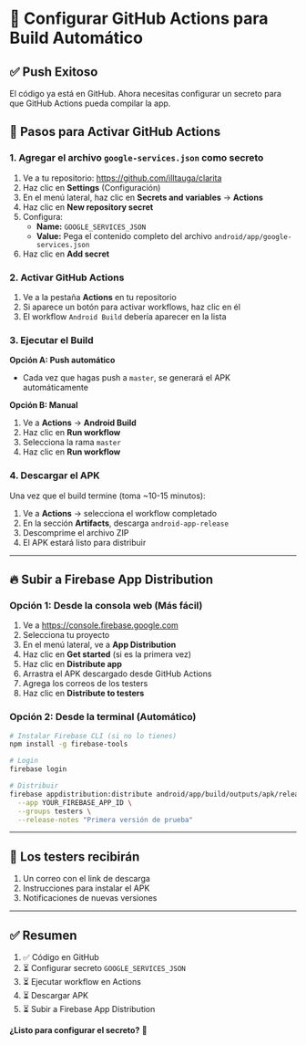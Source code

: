 # 🚀 Configurar GitHub Actions para Build Automático

## ✅ Push Exitoso

El código ya está en GitHub. Ahora necesitas configurar un secreto para que GitHub Actions pueda compilar la app.

## 📝 Pasos para Activar GitHub Actions

### 1. Agregar el archivo `google-services.json` como secreto

1. Ve a tu repositorio: https://github.com/illtauga/clarita
2. Haz clic en **Settings** (Configuración)
3. En el menú lateral, haz clic en **Secrets and variables** → **Actions**
4. Haz clic en **New repository secret**
5. Configura:
   - **Name:** `GOOGLE_SERVICES_JSON`
   - **Value:** Pega el contenido completo del archivo `android/app/google-services.json`
6. Haz clic en **Add secret**

### 2. Activar GitHub Actions

1. Ve a la pestaña **Actions** en tu repositorio
2. Si aparece un botón para activar workflows, haz clic en él
3. El workflow `Android Build` debería aparecer en la lista

### 3. Ejecutar el Build

**Opción A: Push automático**
- Cada vez que hagas push a `master`, se generará el APK automáticamente

**Opción B: Manual**
1. Ve a **Actions** → **Android Build**
2. Haz clic en **Run workflow**
3. Selecciona la rama `master`
4. Haz clic en **Run workflow**

### 4. Descargar el APK

Una vez que el build termine (toma ~10-15 minutos):
1. Ve a **Actions** → selecciona el workflow completado
2. En la sección **Artifacts**, descarga `android-app-release`
3. Descomprime el archivo ZIP
4. El APK estará listo para distribuir

---

## 🔥 Subir a Firebase App Distribution

### Opción 1: Desde la consola web (Más fácil)

1. Ve a https://console.firebase.google.com
2. Selecciona tu proyecto
3. En el menú lateral, ve a **App Distribution**
4. Haz clic en **Get started** (si es la primera vez)
5. Haz clic en **Distribute app**
6. Arrastra el APK descargado desde GitHub Actions
7. Agrega los correos de los testers
8. Haz clic en **Distribute to testers**

### Opción 2: Desde la terminal (Automático)

```bash
# Instalar Firebase CLI (si no lo tienes)
npm install -g firebase-tools

# Login
firebase login

# Distribuir
firebase appdistribution:distribute android/app/build/outputs/apk/release/app-release.apk \
  --app YOUR_FIREBASE_APP_ID \
  --groups testers \
  --release-notes "Primera versión de prueba"
```

---

## 📱 Los testers recibirán

1. Un correo con el link de descarga
2. Instrucciones para instalar el APK
3. Notificaciones de nuevas versiones

---

## ✅ Resumen

1. ✅ Código en GitHub
2. ⏳ Configurar secreto `GOOGLE_SERVICES_JSON`
3. ⏳ Ejecutar workflow en Actions
4. ⏳ Descargar APK
5. ⏳ Subir a Firebase App Distribution

**¿Listo para configurar el secreto?** 🔐

